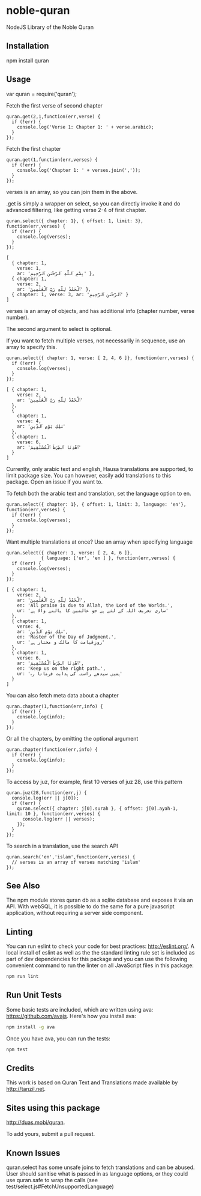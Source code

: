 noble-quran
==========

NodeJS Library of the Noble Quran

Installation
------------

npm install quran

Usage
-----

var quran = require('quran');

Fetch the first verse of second chapter

```
quran.get(2,1,function(err,verse) {
  if (!err) {
    console.log('Verse 1: Chapter 1: ' + verse.arabic);
  }
});
```

Fetch the first chapter

```
quran.get(1,function(err,verses) {
  if (!err) {
    console.log('Chapter 1: ' + verses.join(','));
  }
});
```
verses is an array, so you can join them in the above.

.get is simply a wrapper on select, so you can directly invoke it
and do advanced filtering, like getting verse 2-4 of first chapter.

```
quran.select({ chapter: 1}, { offset: 1, limit: 3}, function(err,verses) {
  if (!err) {
    console.log(verses);
  }
});

[
  { chapter: 1,
    verse: 1,
    ar: 'بِسْمِ ٱللَّهِ ٱلرَّحْمَٰنِ ٱلرَّحِيمِ' },
  { chapter: 1,
    verse: 2,
    ar: 'ٱلْحَمْدُ لِلَّهِ رَبِّ ٱلْعَٰلَمِينَ' },
  { chapter: 1, verse: 3, ar: 'ٱلرَّحْمَٰنِ ٱلرَّحِيمِ' } 
]
```
verses is an array of objects, and has additional info (chapter number, verse number).

The second argument to select is optional. 

If you want to fetch multiple verses, not necessarily in sequence, use an array to specify this.

```
quran.select({ chapter: 1, verse: [ 2, 4, 6 ]}, function(err,verses) {
  if (!err) {
    console.log(verses);
  }
});

[ { chapter: 1,
    verse: 2,
    ar: 'ٱلْحَمْدُ لِلَّهِ رَبِّ ٱلْعَٰلَمِينَ'
  },
  { 
    chapter: 1, 
    verse: 4, 
    ar: 'مَٰلِكِ يَوْمِ ٱلدِّينِ' 
  },
  { chapter: 1,
    verse: 6,
    ar: 'ٱهْدِنَا ٱلصِّرَٰطَ ٱلْمُسْتَقِيمَ'
  } 
]

```

Currently, only arabic text and english, Hausa  translations are supported, to limit package size.
You can however, easily add translations to this package. Open an issue if you want to.

To fetch both the arabic text and translation, set the language option to en.

```
quran.select({ chapter: 1}, { offset: 1, limit: 3, language: 'en'}, function(err,verses) {
  if (!err) {
    console.log(verses);
  }
});
```


Want multiple translations at once? Use an array when specifying language

```
quran.select({ chapter: 1, verse: [ 2, 4, 6 ]}, 
             { language: ['ur', 'en ] }, function(err,verses) {
  if (!err) {
    console.log(verses);
  }
});

[ { chapter: 1,
    verse: 2,
    ar: 'ٱلْحَمْدُ لِلَّهِ رَبِّ ٱلْعَٰلَمِينَ',
    en: 'All praise is due to Allah, the Lord of the Worlds.',
    ur: 'ساری تعریف اللہ کے لئے ہے جو عالمین کا پالنے والا ہے'
  },
  { chapter: 1,
    verse: 4,
    ar: 'مَٰلِكِ يَوْمِ ٱلدِّينِ',
    en: 'Master of the Day of Judgment.',
    ur: 'روزِقیامت کا مالک و مختار ہے' 
  },
  { chapter: 1,
    verse: 6,
    ar: 'ٱهْدِنَا ٱلصِّرَٰطَ ٱلْمُسْتَقِيمَ',
    en: 'Keep us on the right path.',
    ur: 'ہمیں سیدھے راستہ کی ہدایت فرماتا رہ' 
  } 
] 
```

You can also fetch meta data about a chapter 

```
quran.chapter(1,function(err,info) {
  if (!err) {
    console.log(info);
  }
});
```
Or all the chapters, by omitting the optional argument

```
quran.chapter(function(err,info) {
  if (!err) {
    console.log(info);
  }
});

```

To access by juz, for example, first 10 verses of juz 28, use this pattern

```
quran.juz(28,function(err,j) {
  console.log(err || j[0]);
  if (!err) {
    quran.select({ chapter: j[0].surah }, { offset: j[0].ayah-1, limit: 10 }, function(err,verses) {
      console.log(err || verses);
    });
  }
});
```

To search in a translation, use the search API

```
quran.search('en','islam',function(err,verses) {
  // verses is an array of verses matching 'islam'
});
```

See Also
----
The npm module stores quran db as a sqlite database and exposes it via an API. With webSQL, it is possible to do the same for a pure javascript application, without requiring a server side component. 

Linting
-------

You can run eslint to check your code for best practices: http://eslint.org/. A local install of eslint as well as the
the standard linting rule set is included as part of dev dependencies for this package and you can use the following 
convenient command to run the linter on all JavaScript files in this package:

```bash
npm run lint
```

Run Unit Tests
--------------

Some basic tests are included, which are written using ava: https://github.com/avajs. Here's how you install ava:

```bash
npm install -g ava
```

Once you have ava, you can run the tests:

```bash
npm test
```

Credits
-------

This work is based on Quran Text and Translations made available by http://tanzil.net. 

Sites using this package
------------------------

http://duas.mobi/quran.

To add yours, submit a pull request.

Known Issues
------------

quran.select has some unsafe joins to fetch translations and can be abused. User should sanitise what is passed in as language options, or they 
could use quran.safe to wrap the calls (see test/select.js#FetchUnsupportedLanguage)
